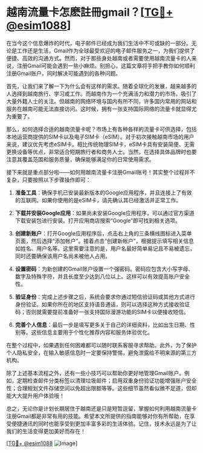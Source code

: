 # 越南流量卡怎麽註冊gmail？[[TG💪+ @esim1088](https://t.me/s/esim1088)]

在当今这个信息爆炸的时代，电子邮件已经成为我们生活中不可或缺的一部分。无论是工作还是生活，Gmail作为全球最受欢迎的电子邮件服务之一，为我们提供了便捷、高效的沟通方式。然而，对于那些身处越南或者需要使用越南流量卡的人来说，注册Gmail可能会遇到一些小麻烦。别担心，这篇文章将手把手教你如何顺利注册Gmail账户，同时解决可能遇到的各种问题。

首先，让我们来了解一下为什么会有这样的需求。随着全球化的发展，越来越多的人选择到越南旅行、学习或工作。而越南作为一个充满活力和潜力的市场，吸引了大量外籍人士的关注。但越南的网络环境与国内有所不同，许多国内常用的网站和服务在越南可能无法直接访问。这时候，拥有一张支持国际网络的流量卡就显得尤为重要了。

那么，如何选择合适的越南流量卡呢？市场上有各种各样的流量卡可供选择，包括本地运营商提供的SIM卡以及电子SIM卡（eSIM）。对于初次接触越南市场的用户来说，建议优先考虑eSIM卡。相比传统物理SIM卡，eSIM卡具有安装简便、无需更换设备等优点，非常适合短期旅行者和商务人士。当然，在选择具体品牌时也要注意其覆盖范围和服务质量，确保能够满足你的日常使用需求。

接下来就是重点部分啦——如何用越南流量卡注册Gmail账号！其实整个过程并不复杂，只要按照以下步骤操作即可：

1. **准备工具**：确保手机已安装最新版本的Google应用程序，并且连接上了有效的互联网。如果你使用的是eSIM卡，请先确认其已经激活并正常工作。
   
2. **下载并安装Google应用**：如果尚未安装Google应用程序，可以通过官方渠道下载安装包进行安装。打开应用商店搜索“Google”即可找到相关选项。

3. **创建新账户**：打开Google应用程序后，点击右上角的三条横线图标进入菜单页面，然后选择“添加帐户”。接着点击“创建新帐户”，根据提示填写相关信息如姓名、用户名等。这里需要注意的是，用户名最好简单易记且不易被遗忘，同时还要确保该用户名尚未被他人占用。

4. **设置密码**：为新创建的Gmail账户设置一个强密码。密码应包含大小写字母、数字及特殊字符，并且长度至少达到八位以上。这样可以有效提高账户安全性。

5. **验证身份**：完成上述步骤之后，系统会要求你通过短信验证码或其他方式进行身份验证。如果你所在的地区支持语音通话，则可以选择这种方式接收验证码；否则就需要提前准备好一张支持国际漫游功能的SIM卡以便接收短信。

6. **完善个人信息**：最后一步是填写更多关于自己的详细资料，比如出生日期、性别等。这些信息主要用于个性化推荐内容和服务体验优化。

在整个过程中，如果遇到任何困难都可以随时联系客服寻求帮助。此外，为了保护个人隐私安全，在输入敏感信息时一定要保持警惕，避免泄露给不明来源的第三方机构。

除了上述基本流程之外，还有一些小技巧可以帮助你更好地管理Gmail账户。例如，定期检查邮件分类标签以清理垃圾邮件；启用双重身份验证功能增强账户安全性；合理规划文件存储空间以免超出限额等等。这些细节虽然看似微不足道，但却能大大提升用户体验哦！

总之，无论你是计划长期居住于越南还是只是短暂逗留，掌握如何利用越南流量卡注册Gmail都是非常有用的技能。希望本文所提供的指南能够对你有所帮助，在享受便捷通讯的同时也能享受到更加丰富多彩的生活体验。记住，技术永远是为了让我们的生活变得更加美好而存在！

[[TG💪+ @esim1088](https://t.me/s/esim1088) ![Image](https://i.postimg.cc/4NQfJmqS/Snipaste-2025-05-13-00-14-12.png)]